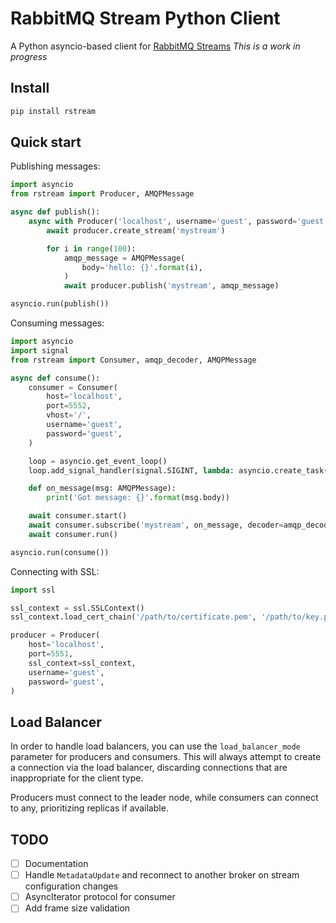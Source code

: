 # RabbitMQ Stream Python Client

A Python asyncio-based client for [RabbitMQ Streams](https://github.com/rabbitmq/rabbitmq-server/tree/master/deps/rabbitmq_stream)
_This is a work in progress_

## Install

```bash
pip install rstream
```

## Quick start

Publishing messages:

```python
import asyncio
from rstream import Producer, AMQPMessage

async def publish():
    async with Producer('localhost', username='guest', password='guest') as producer:
        await producer.create_stream('mystream')

        for i in range(100):
            amqp_message = AMQPMessage(
                body='hello: {}'.format(i),
            )
            await producer.publish('mystream', amqp_message)

asyncio.run(publish())
```

Consuming messages:

```python
import asyncio
import signal
from rstream import Consumer, amqp_decoder, AMQPMessage

async def consume():
    consumer = Consumer(
        host='localhost',
        port=5552,
        vhost='/',
        username='guest',
        password='guest',
    )

    loop = asyncio.get_event_loop()
    loop.add_signal_handler(signal.SIGINT, lambda: asyncio.create_task(consumer.close()))

    def on_message(msg: AMQPMessage):
        print('Got message: {}'.format(msg.body))

    await consumer.start()
    await consumer.subscribe('mystream', on_message, decoder=amqp_decoder)
    await consumer.run()

asyncio.run(consume())
```

Connecting with SSL:

```python
import ssl

ssl_context = ssl.SSLContext()
ssl_context.load_cert_chain('/path/to/certificate.pem', '/path/to/key.pem')

producer = Producer(
    host='localhost',
    port=5551,
    ssl_context=ssl_context,
    username='guest',
    password='guest',
)
```

## Load Balancer

In order to handle load balancers, you can use the `load_balancer_mode` parameter for producers and consumers. This will always attempt to create a connection via the load balancer, discarding connections that are inappropriate for the client type.

Producers must connect to the leader node, while consumers can connect to any, prioritizing replicas if available.

## TODO

- [ ] Documentation
- [ ] Handle `MetadataUpdate` and reconnect to another broker on stream configuration changes
- [ ] AsyncIterator protocol for consumer
- [ ] Add frame size validation
